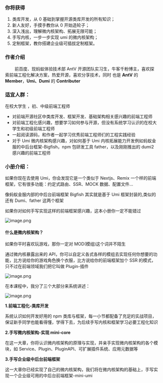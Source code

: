 ### 你将获得

1.  类库开发，从 0 基础到掌握开源类库开发的所有知识；
1.  新人友好，手摸手教你从 0 开始造轮子；
1.  深入浅出，理解微内核架构、拓展无限可能；
1.  手写内核，一步一步实现 umi 的微内核架构；
1.  定制框架，教你搭建企业级可插拔定制框架。

### 作者介绍

&nbsp;&nbsp;&nbsp;&nbsp;&nbsp;&nbsp;&nbsp;&nbsp;前百度、现蚂蚁体验技术部 AntV 开源团队实习生，牛客千粉博主，喜欢探索前端工程化解决方案，热爱开源，喜欢分享技术，同时 也是 **AntV** 的 **Member**，**Umi、Dumi** 的 **Contributer**

### 适宜人群：

在校大学生 ，初、中级前端工程师

-   对前端开源社区中类库开发、框架开发、基础架构相关感兴趣的前端工程师
-   对前端工程化感兴趣，想要学习如何参与开源，但没有系统学习认识的在校大学生和初级前端工程师
-   一起阅读源码，和作者一起学习优秀前端工程师们的工程实践经验
-   对于 Umi 微内核架构感兴趣，对如何基于 Umi 内核拓展能力开发例如蚂蚁金服的中后台框架-Bigfish，npm 包研发工具 father，以及刚刚推出的 dumi2 感兴趣的前端工程师

### 小册介绍：

如果你现在去使用 Umi，你会发现它是一个类似于 Nextjs、Remix 一个样的前端框架，它有很多功能：约定式路由、SSR、MOCK 数据、配置文件...

像蚂蚁金服内部的中后台前端框架 Bigfish 其实就是基于 Umi 框架封装的,类似的还有 Dumi、father 这两个框架

如果你对如何手写实现这样的前端框架感兴趣，这本小册你一定不能错过

![image.png](https://p6-juejin.byteimg.com/tos-cn-i-k3u1fbpfcp/bf354348729b498a98293151bbbffbb3~tplv-k3u1fbpfcp-watermark.image?)

#### 什么是微内核架构？

如果你平时喜欢玩游戏，那你一定对 MOD(模组)这个词并不陌生

通过微内核暴露出来的 API，你可以自定义各式各样的模组去实现任何你想要的功能，比方说给你的游戏角色换个衣服，比方说给你的前端框架加个 SSR 的模式，只不过在前端领域我们把它叫做 Plugin-插件

![image.png](https://p1-juejin.byteimg.com/tos-cn-i-k3u1fbpfcp/6e2bed9af5bd41f891dac907b321e647~tplv-k3u1fbpfcp-watermark.image?)

在本课程中，我分了三个大部分来系统讲述：

![image.png](https://p9-juejin.byteimg.com/tos-cn-i-k3u1fbpfcp/69f86c1d874948e68da9d9c4f802539b~tplv-k3u1fbpfcp-watermark.image?)

**1.前端工程化-类库开发**

系统认识如何开发好用的 npm 类库与框架，每一小节都配备了充足的实战项目，保证新手同学也能看得懂，学得下去，为后续手写内核和框架学习必要工程化知识

**2.手写微内核架构-实现 mini-core**

在这一大章，你将认识微内核架构的原理与实现，并亲手实现微内核架构的各个模块，如 Service、Plugin、PluginAPI、可扩展插件系统、应用元数据等

**3.手写企业级中后台前端框架**

这一大章你已经实现了自己的微内核架构，我们将在微内核架构的基础上，手写实现一个企业级可用的中后台前端框架-mini-umi
